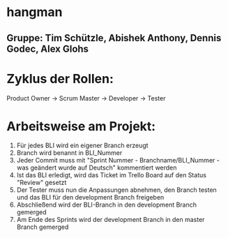 # hangman

## Gruppe: Tim Schützle, Abishek Anthony, Dennis Godec, Alex Glohs

# Zyklus der Rollen:
Product Owner -> Scrum Master -> Developer -> Tester

# Arbeitsweise am Projekt:
1. Für jedes BLI wird ein eigener Branch erzeugt
2. Branch wird benannt in BLI_Nummer
3. Jeder Commit muss mit "Sprint Nummer - Branchname/BLI_Nummer - was geändert wurde auf Deutsch" kommentiert werden 
4. Ist das BLI erledigt, wird das Ticket im Trello Board auf den Status "Review" gesetzt
5. Der Tester muss nun die Anpassungen abnehmen, den Branch testen und das BLI für den development Branch freigeben
6. Abschließend wird der BLI-Branch in den development Branch gemerged
7. Am Ende des Sprints wird der development Branch in den master Branch gemerged
